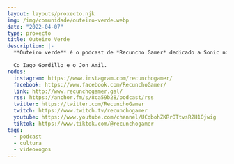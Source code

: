```yaml
---
layout: layouts/proxecto.njk
img: /img/comunidade/outeiro-verde.webp
date: "2022-04-07"
type: proxecto
title: Outeiro Verde
description: |-
  **Outeiro verde** é o podcast de *Recuncho Gamer* dedicado a Sonic no que en cada episodio visitaremos cada un dos xogos desta franquía de Sega.

  Co Iago Gordillo e o Jon Amil.
redes:
  instagram: https://www.instagram.com/recunchogamer/
  facebook: https://www.facebook.com/RecunchoGamer/
  link: http://www.recunchogamer.gal/
  rss: https://anchor.fm/s/8ca59b28/podcast/rss
  twitter: https://twitter.com/RecunchoGamer
  twitch: https://www.twitch.tv/recunchogamer
  youtube: https://www.youtube.com/channel/UCqbohZKRrOTtvsR2H1Qjwig
  tiktok: https://www.tiktok.com/@recunchogamer
tags:
  - podcast
  - cultura
  - videoxogos
---
```

